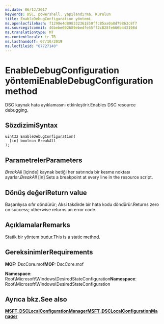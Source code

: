```yaml
---
ms.date: 06/12/2017
keywords: DSC, powershell, yapılandırma, Kurulum
title: EnableDebugConfiguration yöntemi
ms.openlocfilehash: f1290e4d898332361850ffc85aa0a8d79863c8f7
ms.sourcegitcommit: 46bebe692689ebedfe65ff2c828fe666b443198d
ms.translationtype: MT
ms.contentlocale: tr-TR
ms.lasthandoff: 07/10/2019
ms.locfileid: "67727140"
---
```

# <a name="enabledebugconfiguration-method"></a><span data-ttu-id="2ba56-103">EnableDebugConfiguration yöntemi</span><span class="sxs-lookup"><span data-stu-id="2ba56-103">EnableDebugConfiguration method</span></span>

<span data-ttu-id="2ba56-104">DSC kaynak hata ayıklamasını etkinleştirir.</span><span class="sxs-lookup"><span data-stu-id="2ba56-104">Enables DSC resource debugging.</span></span>

## <a name="syntax"></a><span data-ttu-id="2ba56-105">Sözdizimi</span><span class="sxs-lookup"><span data-stu-id="2ba56-105">Syntax</span></span>

```mof
uint32 EnableDebugConfiguration(
  [in] boolean BreakAll
);
```

## <a name="parameters"></a><span data-ttu-id="2ba56-106">Parametreler</span><span class="sxs-lookup"><span data-stu-id="2ba56-106">Parameters</span></span>

<span data-ttu-id="2ba56-107">*BreakAll* \[içinde\] kaynak betiği her satırında bir kesme noktası ayarlar.</span><span class="sxs-lookup"><span data-stu-id="2ba56-107">*BreakAll* \[in\] Sets a breakpoint at every line in the resource script.</span></span>

## <a name="return-value"></a><span data-ttu-id="2ba56-108">Dönüş değeri</span><span class="sxs-lookup"><span data-stu-id="2ba56-108">Return value</span></span>

<span data-ttu-id="2ba56-109">Başarılıysa sıfır döndürür; Aksi takdirde bir hata kodu döndürür.</span><span class="sxs-lookup"><span data-stu-id="2ba56-109">Returns zero on success; otherwise returns an error code.</span></span>

## <a name="remarks"></a><span data-ttu-id="2ba56-110">Açıklamalar</span><span class="sxs-lookup"><span data-stu-id="2ba56-110">Remarks</span></span>

<span data-ttu-id="2ba56-111">Statik bir yöntem budur.</span><span class="sxs-lookup"><span data-stu-id="2ba56-111">This is a static method.</span></span>

## <a name="requirements"></a><span data-ttu-id="2ba56-112">Gereksinimler</span><span class="sxs-lookup"><span data-stu-id="2ba56-112">Requirements</span></span>

<span data-ttu-id="2ba56-113">**MOF:** DscCore.mof</span><span class="sxs-lookup"><span data-stu-id="2ba56-113">**MOF:** DscCore.mof</span></span>

<span data-ttu-id="2ba56-114">**Namespace**: Root\Microsoft\Windows\DesiredStateConfiguration</span><span class="sxs-lookup"><span data-stu-id="2ba56-114">**Namespace**: Root\Microsoft\Windows\DesiredStateConfiguration</span></span>

## <a name="see-also"></a><span data-ttu-id="2ba56-115">Ayrıca bkz.</span><span class="sxs-lookup"><span data-stu-id="2ba56-115">See also</span></span>

[<span data-ttu-id="2ba56-116">**MSFT_DSCLocalConfigurationManager**</span><span class="sxs-lookup"><span data-stu-id="2ba56-116">**MSFT_DSCLocalConfigurationManager**</span></span>](msft-dsclocalconfigurationmanager.md)
